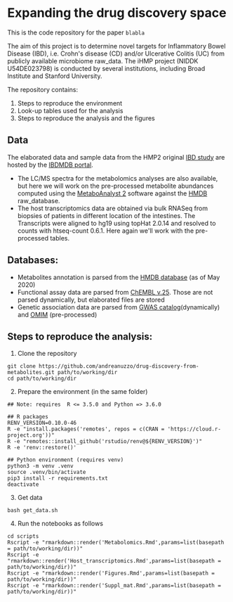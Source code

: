 # Expanding the drug discovery space
This is the code repository for the paper `blabla`

The aim of this project is to determine novel targets for Inflammatory Bowel Disease (IBD), i.e. Crohn's disease (CD) and/or Ulcerative Colitis (UC) from publicly available microbiome raw_data. The iHMP project (NIDDK U54DE023798) is conducted by several institutions, including Broad Institute and Stanford University. 

The repository contains:
1. Steps to reproduce the environment 
2. Look-up tables used for the analysis
3. Steps to reproduce the analysis and the figures 


## Data
The elaborated data and sample data from the HMP2 original [IBD study](https://doi.org/10.1038/s41586-019-1237-9) are hosted by the [IBDMDB portal](https://ibdmdb.org).
- The LC/MS spectra for the metabolomics analyses are also available, but here we will work on the pre-processed metabolite abundances computed using the [MetaboAnalyst 2](https://doi.org/10.3390/metabo9030057) software against the [HMDB](https://doi.org/10.1093/nar/gkx1089) raw_database.
- The host transcriptomics data are obtained via bulk RNASeq from biopsies of patients in different location of the intestines. The Transcripts were aligned to hg19 using topHat 2.0.14 and resolved to counts with htseq-count 0.6.1. Here again we'll work with the pre-processed tables.

## Databases:
- Metabolites annotation is parsed from the [HMDB database](https://hmdb.ca) (as of May 2020)
- Functional assay data are parsed from [ChEMBL v.25](https://www.ebi.ac.uk/chembl/). Those are not parsed dynamically, but elaborated files are stored
- Genetic association data are parsed from [GWAS catalog](https://www.ebi.ac.uk/gwas/)(dynamically) and [OMIM](https://www.omim.org/) (pre-processed)

## Steps to reproduce the analysis:
1. Clone the repository 
```
git clone https://github.com/andreanuzzo/drug-discovery-from-metabolites.git path/to/working/dir
cd path/to/working/dir
```
2. Prepare the environment (in the same folder)
```
## Note: requires  R <= 3.5.0 and Python => 3.6.0

## R packages
RENV_VERSION=0.10.0-46
R -e "install.packages('remotes', repos = c(CRAN = 'https://cloud.r-project.org'))"
R -e "remotes::install_github('rstudio/renv@${RENV_VERSION}')"
R -e 'renv::restore()'

## Python environment (requires venv)
python3 -m venv .venv
source .venv/bin/activate
pip3 install -r requirements.txt
deactivate
```

3. Get data
```
bash get_data.sh
```

4. Run the notebooks as follows
```
cd scripts
Rscript -e "rmarkdown::render('Metabolomics.Rmd',params=list(basepath = path/to/working/dir))"
Rscript -e "rmarkdown::render('Host_transcriptomics.Rmd',params=list(basepath = path/to/working/dir))"
Rscript -e "rmarkdown::render('Figures.Rmd',params=list(basepath = path/to/working/dir))"
Rscript -e "rmarkdown::render('Suppl_mat.Rmd',params=list(basepath = path/to/working/dir))"

```


